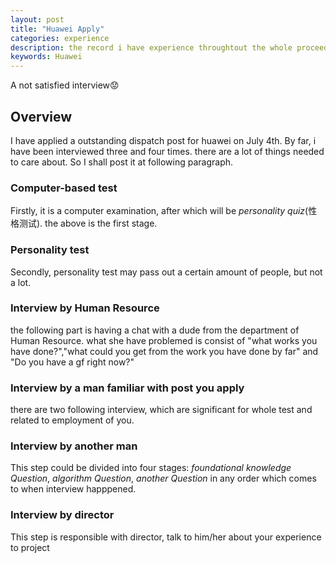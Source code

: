```yaml
---
layout: post
title: "Huawei Apply"
categories: experience
description: the record i have experience throughtout the whole proceedings
keywords: Huawei
---
```

A not satisfied interview😟

<!--more-->

## Overview

I have applied a outstanding dispatch post for huawei on July 4th. By far, i have been interviewed three and four times. there are a lot of things needed to care about. So I shall post it at following paragraph.

### Computer-based test

Firstly, it is a computer examination, after which will be *personality quiz*(性格测试). the above is the first stage.

### Personality test

Secondly, personality test may pass out a certain amount of people, but not a lot.

### Interview by Human Resource

the following part is having a chat with a dude from the department of Human Resource. what she have problemed is consist of "what works you have done?","what could you get from the work you have done by far" and "Do you have a gf right now?"

### Interview by a man familiar with post you apply

there are two following interview, which are significant for whole test and related to employment of you.

### Interview by another man

This step could be divided into four stages: *foundational knowledge Question*, *algorithm Question*, *another Question* in any order which comes to when interview happpened.

### Interview by director

This step is responsible with director, talk to him/her about your experience to project
